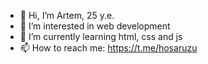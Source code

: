 - 👋 Hi, I’m Artem, 25 y.e.
- 👀 I’m interested in web development
- 🌱 I’m currently learning html, css and js
- 📫 How to reach me: https://t.me/hosaruzu

<!---
RobertoRobello/RobertoRobello is a ✨ special ✨ repository because its `README.md` (this file) appears on your GitHub profile.
You can click the Preview link to take a look at your changes.
--->
